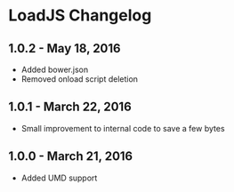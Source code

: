 # LoadJS Changelog

## 1.0.2 - May 18, 2016

* Added bower.json
* Removed onload script deletion

## 1.0.1 - March 22, 2016

* Small improvement to internal code to save a few bytes

## 1.0.0 - March 21, 2016

* Added UMD support
